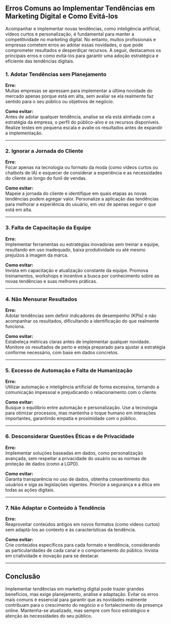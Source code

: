 
## Erros Comuns ao Implementar Tendências em Marketing Digital e Como Evitá-los

Acompanhar e implementar novas tendências, como inteligência artificial, vídeos curtos e personalização, é fundamental para manter a competitividade no marketing digital. No entanto, muitos profissionais e empresas cometem erros ao adotar essas novidades, o que pode comprometer resultados e desperdiçar recursos. A seguir, destacamos os principais erros e como evitá-los para garantir uma adoção estratégica e eficiente das tendências digitais.

### 1. Adotar Tendências sem Planejamento

**Erro:**  
Muitas empresas se apressam para implementar a última novidade do mercado apenas porque está em alta, sem avaliar se ela realmente faz sentido para o seu público ou objetivos de negócio.

**Como evitar:**  
Antes de adotar qualquer tendência, analise se ela está alinhada com a estratégia da empresa, o perfil do público-alvo e os recursos disponíveis. Realize testes em pequena escala e avalie os resultados antes de expandir a implementação.

---

### 2. Ignorar a Jornada do Cliente

**Erro:**  
Focar apenas na tecnologia ou formato da moda (como vídeos curtos ou chatbots de IA) e esquecer de considerar a experiência e as necessidades do cliente ao longo do funil de vendas.

**Como evitar:**  
Mapeie a jornada do cliente e identifique em quais etapas as novas tendências podem agregar valor. Personalize a aplicação das tendências para melhorar a experiência do usuário, em vez de apenas seguir o que está em alta.

---

### 3. Falta de Capacitação da Equipe

**Erro:**  
Implementar ferramentas ou estratégias inovadoras sem treinar a equipe, resultando em uso inadequado, baixa produtividade ou até mesmo prejuízos à imagem da marca.

**Como evitar:**  
Invista em capacitação e atualização constante da equipe. Promova treinamentos, workshops e incentive a busca por conhecimento sobre as novas tendências e suas melhores práticas.

---

### 4. Não Mensurar Resultados

**Erro:**  
Adotar tendências sem definir indicadores de desempenho (KPIs) e não acompanhar os resultados, dificultando a identificação do que realmente funciona.

**Como evitar:**  
Estabeleça métricas claras antes de implementar qualquer novidade. Monitore os resultados de perto e esteja preparado para ajustar a estratégia conforme necessário, com base em dados concretos.

---

### 5. Excesso de Automação e Falta de Humanização

**Erro:**  
Utilizar automação e inteligência artificial de forma excessiva, tornando a comunicação impessoal e prejudicando o relacionamento com o cliente.

**Como evitar:**  
Busque o equilíbrio entre automação e personalização. Use a tecnologia para otimizar processos, mas mantenha o toque humano em interações importantes, garantindo empatia e proximidade com o público.

---

### 6. Desconsiderar Questões Éticas e de Privacidade

**Erro:**  
Implementar soluções baseadas em dados, como personalização avançada, sem respeitar a privacidade do usuário ou as normas de proteção de dados (como a LGPD).

**Como evitar:**  
Garanta transparência no uso de dados, obtenha consentimento dos usuários e siga as legislações vigentes. Priorize a segurança e a ética em todas as ações digitais.

---

### 7. Não Adaptar o Conteúdo à Tendência

**Erro:**  
Reaproveitar conteúdos antigos em novos formatos (como vídeos curtos) sem adaptá-los ao contexto e às características da tendência.

**Como evitar:**  
Crie conteúdos específicos para cada formato e tendência, considerando as particularidades de cada canal e o comportamento do público. Invista em criatividade e inovação para se destacar.

---

## Conclusão

Implementar tendências em marketing digital pode trazer grandes benefícios, mas exige planejamento, análise e adaptação. Evitar os erros mais comuns é essencial para garantir que as novidades realmente contribuam para o crescimento do negócio e o fortalecimento da presença online. Mantenha-se atualizado, mas sempre com foco estratégico e atenção às necessidades do seu público.
```
